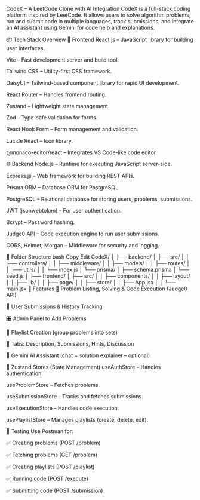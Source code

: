 CodeX – A LeetCode Clone with AI Integration
CodeX is a full-stack coding platform inspired by LeetCode. It allows users to solve algorithm problems, run and submit code in multiple languages, track submissions, and integrate an AI assistant using Gemini for code help and explanations.

📦 Tech Stack Overview
🚀 Frontend
React.js – JavaScript library for building user interfaces.

Vite – Fast development server and build tool.

Tailwind CSS – Utility-first CSS framework.

DaisyUI – Tailwind-based component library for rapid UI development.

React Router – Handles frontend routing.

Zustand – Lightweight state management.

Zod – Type-safe validation for forms.

React Hook Form – Form management and validation.

Lucide React – Icon library.

@monaco-editor/react – Integrates VS Code-like code editor.

🌐 Backend
Node.js – Runtime for executing JavaScript server-side.

Express.js – Web framework for building REST APIs.

Prisma ORM – Database ORM for PostgreSQL.

PostgreSQL – Relational database for storing users, problems, submissions.

JWT (jsonwebtoken) – For user authentication.

Bcrypt – Password hashing.

Judge0 API – Code execution engine to run user submissions.

CORS, Helmet, Morgan – Middleware for security and logging.

📁 Folder Structure
bash
Copy
Edit
CodeX/
│
├── backend/
│   ├── src/
│   │   ├── controllers/
│   │   ├── middleware/
│   │   ├── models/
│   │   ├── routes/
│   │   ├── utils/
│   │   └── index.js
│   └── prisma/
│       ├── schema.prisma
│       └── seed.js
│
├── frontend/
│   ├── src/
│   │   ├── components/
│   │   ├── layout/
│   │   ├── lib/
│   │   ├── page/
│   │   ├── store/
│   │   ├── App.jsx
│   │   └── main.jsx
🔧 Features
🧩 Problem Listing, Solving & Code Execution (Judge0 API)

📝 User Submissions & History Tracking

🎛️ Admin Panel to Add Problems

📁 Playlist Creation (group problems into sets)

💬 Tabs: Description, Submissions, Hints, Discussion

🤖 Gemini AI Assistant (chat + solution explainer – optional)

🧠 Zustand Stores (State Management)
useAuthStore – Handles authentication.

useProblemStore – Fetches problems.

useSubmissionStore – Tracks and fetches submissions.

useExecutionStore – Handles code execution.

usePlaylistStore – Manages playlists (create, delete, edit).

🧪 Testing
Use Postman for:

✅ Creating problems (POST /problem)

✅ Fetching problems (GET /problem)

✅ Creating playlists (POST /playlist)

✅ Running code (POST /execute)

✅ Submitting code (POST /submission)

